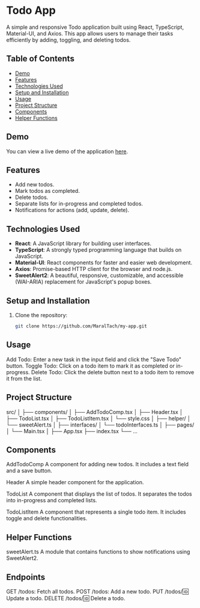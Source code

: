 # Todo App

A simple and responsive Todo application built using React, TypeScript, Material-UI, and Axios. This app allows users to manage their tasks efficiently by adding, toggling, and deleting todos.

## Table of Contents
- [Demo](#)
- [Features](#features)
- [Technologies Used](#technologies-used)
- [Setup and Installation](#setup-and-installation)
- [Usage](#usage)
- [Project Structure](#project-structure)
- [Components](#components)
- [Helper Functions](#helper-functions)


## Demo
You can view a live demo of the application [here](https://my-app-delta-snowy.vercel.app/).

## Features
- Add new todos.
- Mark todos as completed.
- Delete todos.
- Separate lists for in-progress and completed todos.
- Notifications for actions (add, update, delete).

## Technologies Used
- **React**: A JavaScript library for building user interfaces.
- **TypeScript**: A strongly typed programming language that builds on JavaScript.
- **Material-UI**: React components for faster and easier web development.
- **Axios**: Promise-based HTTP client for the browser and node.js.
- **SweetAlert2**: A beautiful, responsive, customizable, and accessible (WAI-ARIA) replacement for JavaScript's popup boxes.

## Setup and Installation
1. Clone the repository:
   ```bash
   git clone https://github.com/MaralTach/my-app.git


## Usage
Add Todo: Enter a new task in the input field and click the "Save Todo" button.
Toggle Todo: Click on a todo item to mark it as completed or in-progress.
Delete Todo: Click the delete button next to a todo item to remove it from the list.

## Project Structure
src/
│
├── components/
│   ├── AddTodoComp.tsx
│   ├── Header.tsx
│   ├── TodoList.tsx
│   ├── TodoListItem.tsx
│   └── style.css
│
├── helper/
│   └── sweetAlert.ts
│
├── interfaces/
│   └── todoInterfaces.ts
│
├── pages/
│   └── Main.tsx
│
├── App.tsx
├── index.tsx
└── ...

## Components
AddTodoComp
A component for adding new todos. It includes a text field and a save button.

Header
A simple header component for the application.

TodoList
A component that displays the list of todos. It separates the todos into in-progress and completed lists.

TodoListItem
A component that represents a single todo item. It includes toggle and delete functionalities.

## Helper Functions
sweetAlert.ts
A module that contains functions to show notifications using SweetAlert2.

## Endpoints
GET /todos: Fetch all todos.
POST /todos: Add a new todo.
PUT /todos/:id: Update a todo.
DELETE /todos/:id: Delete a todo.